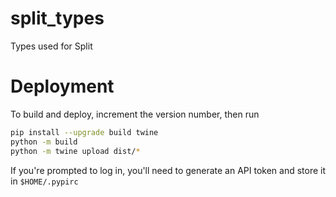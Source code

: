 # split_types

Types used for Split


# Deployment

To build and deploy, increment the version number, then run

```bash
pip install --upgrade build twine
python -m build
python -m twine upload dist/*
```

If you're prompted to log in, you'll need to generate an API token and
store it in `$HOME/.pypirc`
